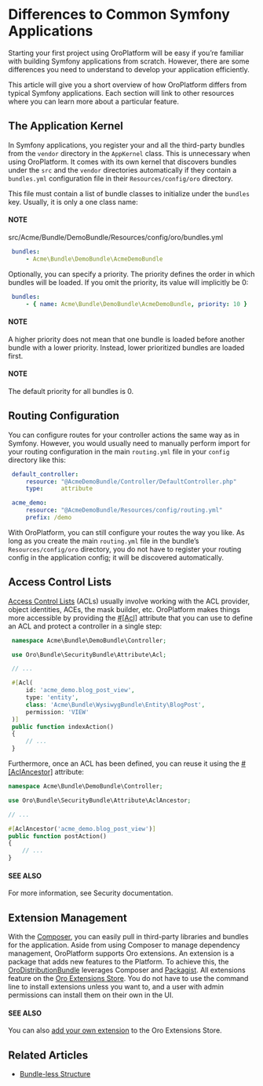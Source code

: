 <a id="book-differences"></a>

# Differences to Common Symfony Applications

Starting your first project using OroPlatform will be easy if you’re familiar with building Symfony applications from scratch. However,
there are some differences you need to understand to develop your application efficiently.

This article will give you a short overview of how OroPlatform differs from typical Symfony applications. Each section will link to other resources where you can learn more about a particular feature.

## The Application Kernel

In Symfony applications, you register your and all the third-party bundles from the `vendor` directory in the `AppKernel` class. This is unnecessary when using OroPlatform. It comes with its own kernel that discovers bundles under the `src` and the `vendor` directories automatically if they contain a `bundles.yml` configuration file in their `Resources/config/oro` directory.

This file must contain a list of bundle classes to initialize under the `bundles` key. Usually, it is only a one class name:

#### NOTE
src/Acme/Bundle/DemoBundle/Resources/config/oro/bundles.yml
```yaml
 bundles:
     - Acme\Bundle\DemoBundle\AcmeDemoBundle
```

Optionally, you can specify a priority. The priority defines the order in which bundles will be loaded. If you omit the priority, its value will implicitly be 0:

```yaml
 bundles:
     - { name: Acme\Bundle\DemoBundle\AcmeDemoBundle, priority: 10 }
```

#### NOTE
A higher priority does not mean that one bundle is loaded before another bundle with a lower priority. Instead, lower prioritized bundles are loaded first.

#### NOTE
The default priority for all bundles is 0.

## Routing Configuration

You can configure routes for your controller actions the same way as in Symfony. However, you would usually need to manually perform import for your routing configuration in the main `routing.yml` file in your `config` directory like this:

```yaml
 default_controller:
     resource: "@AcmeDemoBundle/Controller/DefaultController.php"
     type:     attribute

 acme_demo:
     resource: "@AcmeDemoBundle/Resources/config/routing.yml"
     prefix: /demo
```

With OroPlatform, you can still configure your routes the way you like. As long as you create the main `routing.yml` file in the bundle’s `Resources/config/oro` directory, you do not have to register your routing config in the application config; it will be discovered automatically.

## Access Control Lists

<a href="https://symfony.com/doc/6.4/security/acl.html" target="_blank">Access Control Lists</a> (ACLs) usually involve working with the ACL provider, object identities, ACEs, the mask builder, etc. OroPlatform makes
things more accessible by providing the <a href="https://github.com/oroinc/platform/blob/master/src/Oro/Bundle/SecurityBundle/Annotation/Acl.php" target="_blank">#[Acl]</a> attribute that you can use to define an ACL and protect a controller in a single step:

```php
 namespace Acme\Bundle\DemoBundle\Controller;

 use Oro\Bundle\SecurityBundle\Attribute\Acl;

 // ...

 #[Acl(
     id: 'acme_demo.blog_post_view',
     type: 'entity',
     class: 'Acme\Bundle\WysiwygBundle\Entity\BlogPost',
     permission: 'VIEW'
 )]
 public function indexAction()
 {
     // ...
 }
```

Furthermore, once an ACL has been defined, you can reuse it using the <a href="https://github.com/oroinc/platform/blob/master/src/Oro/Bundle/SecurityBundle/Annotation/AclAncestor.php" target="_blank">#[AclAncestor]</a> attribute:

```php
namespace Acme\Bundle\DemoBundle\Controller;

use Oro\Bundle\SecurityBundle\Attribute\AclAncestor;

// ...

#[AclAncestor('acme_demo.blog_post_view')]
public function postAction()
{
    // ...
}
```

#### SEE ALSO
For more information, see Security documentation.

## Extension Management

With the <a href="https://getcomposer.org/" target="_blank">Composer</a>, you can easily pull in third-party libraries and bundles for the application. Aside from using Composer to manage dependency management, OroPlatform supports Oro extensions. An extension is a package that adds new features to the Platform. To achieve this, the <a href="https://github.com/oroinc/platform/tree/master/src/Oro/Bundle/DistributionBundle" target="_blank">OroDistributionBundle</a> leverages Composer and <a href="https://packagist.org/" target="_blank">Packagist</a>. All extensions feature on the <a href="https://extensions.oroinc.com/orocommerce/" target="_blank">Oro Extensions Store</a>. You do not have to use the command line to install extensions unless you want to, and a user with admin permissions can install them on their own in the UI.

#### SEE ALSO
You can also [add your own extension](../extension/add-extension.md#dev-extend-how-to-publish-extension-on-the-marketplace) to the Oro Extensions Store.

## Related Articles

* [Bundle-less Structure](bundle-less-structure.md#dev-backend-architecture-bundle-less-structure)

<!-- Frontend -->
